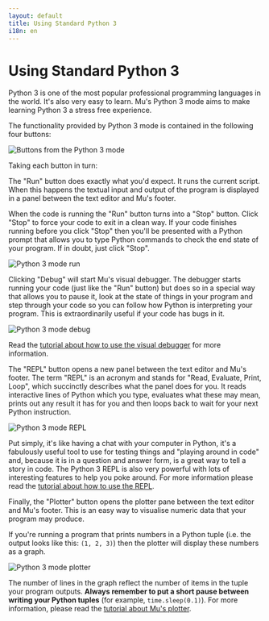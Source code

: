 ```yaml
---
layout: default
title: Using Standard Python 3
i18n: en
---
```


# Using Standard Python 3

Python 3 is one of the most popular professional programming languages in the
world. It's also very easy to learn. Mu's Python 3 mode aims to make learning
Python 3 a stress free experience.

The functionality provided by Python 3 mode is contained in the following four
buttons:

<div class="row">
  <img src="/img/en/tutorials/python3_buttons.png" alt="Buttons from the Python 3 mode" class="img-responsive center-block img-rounded movie"/>
  <br/>
</div>

Taking each button in turn:

The "Run" button does exactly what you'd expect. It runs the current script.
When this happens the textual input and output of the program is displayed in
a panel between the text editor and Mu's footer.

When the code is running the "Run" button turns into a "Stop" button. Click
"Stop" to force your code to exit in a clean way. If your code finishes running
before you click "Stop" then you'll be presented with a Python prompt that
allows you to type Python commands to check the end state of your program. If
in doubt, just click "Stop".

<div class="row">
  <img src="/img/en/tutorials/python3_run.gif" alt="Python 3 mode run" class="img-responsive center-block img-rounded movie"/>
  <br/>
</div>

Clicking "Debug" will start Mu's visual debugger. The debugger starts running
your code (just like the "Run" button) but does so in a special way that
allows you to pause it, look at the state of things in your program and
step through your code so you can follow how Python is interpreting your
program. This is extraordinarily useful if your code has bugs in it.

<div class="row">
  <img src="/img/en/tutorials/python3_debug.gif" alt="Python 3 mode debug" class="img-responsive center-block img-rounded movie"/>
  <br/>
</div>

Read the [tutorial about how to use the visual debugger](debugger) for more
information.

The "REPL" button opens a new panel between the text editor and Mu's footer.
The term "REPL" is an acronym and stands for "Read, Evaluate, Print, Loop",
which succinctly describes what the panel does for you. It reads interactive
lines of Python which you type, evaluates what these may mean, prints out any
result it has for you and then loops back to wait for your next Python
instruction.

<div class="row">
  <img src="/img/en/tutorials/python3_repl.gif" alt="Python 3 mode REPL" class="img-responsive center-block img-rounded movie"/>
  <br/>
</div>

Put simply, it's like having a chat with your computer in
Python, it's a fabulously useful tool to use for testing things and "playing
around in code" and, because it is in a question and answer form, is a great
way to tell a story in code. The Python 3 REPL is also very powerful with
lots of interesting features to help you poke around. For more information
please read the [tutorial about how to use the REPL](repl).

Finally, the "Plotter" button opens the plotter pane between the text editor
and Mu's footer. This is an easy way to visualise numeric data that your
program may produce.

If you're running a program that prints numbers in a Python
tuple (i.e. the output looks like this: `(1, 2, 3)`) then the plotter will
display these numbers as a graph.

<div class="row">
  <img src="/img/en/tutorials/python3_plotter.gif" alt="Python 3 mode plotter" class="img-responsive center-block img-rounded movie"/>
  <br/>
</div>

The number of lines in the graph reflect the number of items in the tuple your
program outputs. **Always remember to put a short pause between writing your
Python tuples** (for example, `time.sleep(0.1)`). For more information, please
read the [tutorial about Mu's plotter](plotter).
